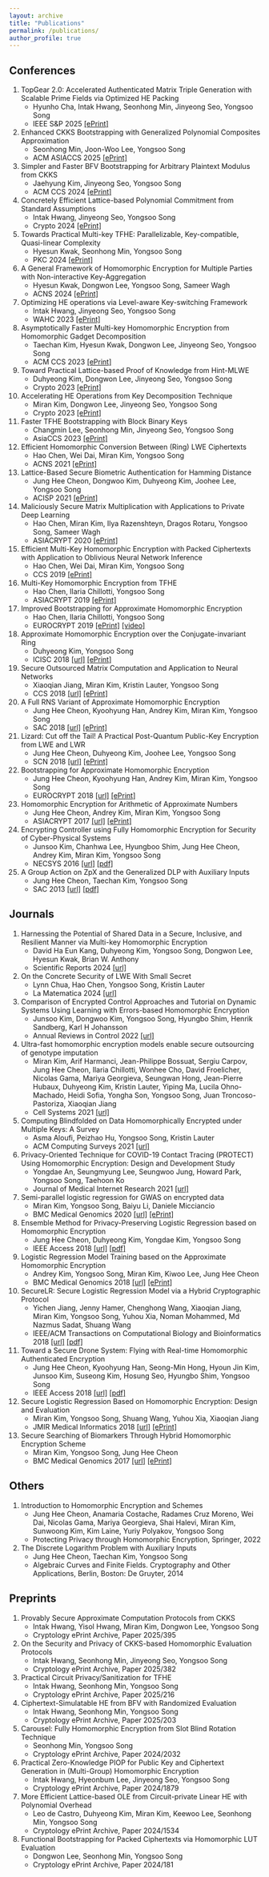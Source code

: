 ```yaml
---
layout: archive
title: "Publications"
permalink: /publications/
author_profile: true
---
```


## Conferences
  1. TopGear 2.0: Accelerated Authenticated Matrix Triple Generation with Scalable Prime Fields via Optimized HE Packing
      * Hyunho Cha, Intak Hwang, Seonhong Min, Jinyeong Seo, Yongsoo Song
      * IEEE S\&P 2025 [[ePrint]](https://eprint.iacr.org/2024/1502)
  1. Enhanced CKKS Bootstrapping with Generalized Polynomial Composites Approximation
      * Seonhong Min, Joon-Woo Lee, Yongsoo Song
      * ACM ASIACCS 2025 [[ePrint]](https://eprint.iacr.org/2025/429)
  1. Simpler and Faster BFV Bootstrapping for Arbitrary Plaintext Modulus from CKKS
      * Jaehyung Kim, Jinyeong Seo, Yongsoo Song
      * ACM CCS 2024 [[ePrint]](https://eprint.iacr.org/2024/109)
  1. Concretely Efficient Lattice-based Polynomial Commitment from Standard Assumptions
      * Intak Hwang, Jinyeong Seo, Yongsoo Song
      * Crypto 2024 [[ePrint]](https://eprint.iacr.org/2024/306)
  1. Towards Practical Multi-key TFHE: Parallelizable, Key-compatible, Quasi-linear Complexity
      * Hyesun Kwak, Seonhong Min, Yongsoo Song
      * PKC 2024 [[ePrint]](https://eprint.iacr.org/2022/1460)
  1. A General Framework of Homomorphic Encryption for Multiple Parties with Non-interactive Key-Aggregation
      * Hyesun Kwak, Dongwon Lee, Yongsoo Song, Sameer Wagh
      * ACNS 2024 [[ePrint]](https://eprint.iacr.org/2021/1412)
  1. Optimizing HE operations via Level-aware Key-switching Framework
      * Intak Hwang, Jinyeong Seo, Yongsoo Song
      * WAHC 2023 [[ePrint]](https://eprint.iacr.org/2023/1328)
  1. Asymptotically Faster Multi-key Homomorphic Encryption from Homomorphic Gadget Decomposition
      * Taechan Kim, Hyesun Kwak, Dongwon Lee, Jinyeong Seo, Yongsoo Song
      * ACM CCS 2023 [[ePrint]](https://eprint.iacr.org/2022/347)
  1. Toward Practical Lattice-based Proof of Knowledge from Hint-MLWE
      * Duhyeong Kim, Dongwon Lee, Jinyeong Seo, Yongsoo Song
      * Crypto 2023 [[ePrint]](https://eprint.iacr.org/2023/623)
  1. Accelerating HE Operations from Key Decomposition Technique
      * Miran Kim, Dongwon Lee, Jinyeong Seo, Yongsoo Song
      * Crypto 2023 [[ePrint]](https://eprint.iacr.org/2023/413)
  1. Faster TFHE Bootstrapping with Block Binary Keys
      * Changmin Lee, Seonhong Min, Jinyeong Seo, Yongsoo Song
      * AsiaCCS 2023 [[ePrint]](https://eprint.iacr.org/2023/958)
  1. Efficient Homomorphic Conversion Between (Ring) LWE Ciphertexts
      * Hao Chen, Wei Dai, Miran Kim, Yongsoo Song
      * ACNS 2021 [[ePrint]](https://eprint.iacr.org/2020/015)
  1. Lattice-Based Secure Biometric Authentication for Hamming Distance
      * Jung Hee Cheon, Dongwoo Kim, Duhyeong Kim, Joohee Lee, Yongsoo Song
      * ACISP 2021 [[ePrint]](https://eprint.iacr.org/2018/1214)
  1. Maliciously Secure Matrix Multiplication with Applications to Private Deep Learning
      * Hao Chen, Miran Kim, Ilya Razenshteyn, Dragos Rotaru, Yongsoo Song, Sameer Wagh
      * ASIACRYPT 2020 [[ePrint]](https://eprint.iacr.org/2020/451)
  1. Efficient Multi-Key Homomorphic Encryption with Packed Ciphertexts with Application to Oblivious Neural Network Inference
      * Hao Chen, Wei Dai, Miran Kim, Yongsoo Song
      * CCS 2019 [[ePrint]](https://eprint.iacr.org/2019/524)
  1. Multi-Key Homomorphic Encryption from TFHE
      * Hao Chen, Ilaria Chillotti, Yongsoo Song
      * ASIACRYPT 2019 [[ePrint]](https://eprint.iacr.org/2019/116)
  1. Improved Bootstrapping for Approximate Homomorphic Encryption
      * Hao Chen, Ilaria Chillotti, Yongsoo Song
      * EUROCRYPT 2019 [[ePrint]](https://eprint.iacr.org/2018/1043) [[video]](https://www.youtube.com/watch?v=9cCnmgPZGfw&t=3s)
  1. Approximate Homomorphic Encryption over the Conjugate-invariant Ring
      * Duhyeong Kim, Yongsoo Song
      * ICISC 2018 [[url]](https://link.springer.com/chapter/10.1007%2F978-3-030-12146-4_6) [[ePrint]](https://eprint.iacr.org/2018/952)
  1. Secure Outsourced Matrix Computation and Application to Neural Networks
      * Xiaoqian Jiang, Miran Kim, Kristin Lauter, Yongsoo Song
      * CCS 2018 [[url]](https://dl.acm.org/citation.cfm?id=3243837) [[ePrint]](https://eprint.iacr.org/2018/1041)
  1. A Full RNS Variant of Approximate Homomorphic Encryption
      * Jung Hee Cheon, Kyoohyung Han, Andrey Kim, Miran Kim, Yongsoo Song
      * SAC 2018 [[url]](https://link.springer.com/chapter/10.1007%2F978-3-030-10970-7_16) [[ePrint]](https://eprint.iacr.org/2018/931)
  1. Lizard: Cut off the Tail! A Practical Post-Quantum Public-Key Encryption from LWE and LWR
      * Jung Hee Cheon, Duhyeong Kim, Joohee Lee, Yongsoo Song
      * SCN 2018 [[url]](https://link.springer.com/chapter/10.1007%2F978-3-319-98113-0_9) [[ePrint]](https://eprint.iacr.org/2016/1126)
  1. Bootstrapping for Approximate Homomorphic Encryption
      * Jung Hee Cheon, Kyoohyung Han, Andrey Kim, Miran Kim, Yongsoo Song
      * EUROCRYPT 2018 [[url]](https://link.springer.com/chapter/10.1007/978-3-319-78381-9_14) [[ePrint]](https://eprint.iacr.org/2018/153/)
  1. Homomorphic Encryption for Arithmetic of Approximate Numbers
      * Jung Hee Cheon, Andrey Kim, Miran Kim, Yongsoo Song
      * ASIACRYPT 2017 [[url]](https://link.springer.com/chapter/10.1007/978-3-319-70694-8_15) [[ePrint]](https://eprint.iacr.org/2016/421)
  1. Encrypting Controller using Fully Homomorphic Encryption for Security of Cyber-Physical Systems
      * Junsoo Kim, Chanhwa Lee, Hyungboo Shim, Jung Hee Cheon, Andrey Kim, Miran Kim, Yongsoo Song
      * NECSYS 2016 [[url]](https://www.sciencedirect.com/science/article/pii/S2405896316319796) [[pdf]](https://yongsoosong.github.io/files/papers/cps.pdf)
  1. A Group Action on ZpX and the Generalized DLP with Auxiliary Inputs
      * Jung Hee Cheon, Taechan Kim, Yongsoo Song
      * SAC 2013 [[url]](https://link.springer.com/chapter/10.1007/978-3-662-43414-7_6) [[pdf]](https://yongsoosong.github.io/files/papers/GDLPwAI.pdf)

## Journals
  1. Harnessing the Potential of Shared Data in a Secure, Inclusive, and Resilient Manner via Multi-key Homomorphic Encryption
      * David Ha Eun Kang, Duhyeong Kim, Yongsoo Song, Dongwon Lee, Hyesun Kwak, Brian W. Anthony
      * Scientific Reports 2024 [[url]](https://www.nature.com/articles/s41598-024-63393-1)
  1. On the Concrete Security of LWE With Small Secret
      * Lynn Chua, Hao Chen, Yongsoo Song, Kristin Lauter
      * La Matematica 2024 [[url]](https://link.springer.com/article/10.1007/s44007-024-00111-3)
  1. Comparison of Encrypted Control Approaches and Tutorial on Dynamic Systems Using Learning with Errors-based Homomorphic Encryption
      * Junsoo Kim, Dongwoo Kim, Yongsoo Song, Hyungbo Shim, Henrik Sandberg, Karl H Johansson
      * Annual Reviews in Control 2022 [[url]](https://doi.org/10.1016/j.arcontrol.2022.10.002)
  1. Ultra-fast homomorphic encryption models enable secure outsourcing of genotype imputation
      * Miran Kim, Arif Harmanci, Jean-Philippe Bossuat, Sergiu Carpov, Jung Hee Cheon, Ilaria Chillotti, Wonhee Cho, David Froelicher, Nicolas Gama, Mariya Georgieva, Seungwan Hong, Jean-Pierre Hubaux, Duhyeong Kim, Kristin Lauter, Yiping Ma, Lucila Ohno-Machado, Heidi Sofia, Yongha Son, Yongsoo Song, Juan Troncoso-Pastoriza, Xiaoqian Jiang
      * Cell Systems 2021 [[url]](https://doi.org/10.1016/j.cels.2021.07.010)
  1. Computing Blindfolded on Data Homomorphically Encrypted under Multiple Keys: A Survey
      * Asma Aloufi, Peizhao Hu, Yongsoo Song, Kristin Lauter
      * ACM Computing Surveys 2021 [[url]](https://dl.acm.org/doi/10.1145/3477139)
  1. Privacy-Oriented Technique for COVID-19 Contact Tracing (PROTECT) Using Homomorphic Encryption: Design and Development Study
      * Yongdae An, Seungmyung Lee, Seungwoo Jung, Howard Park, Yongsoo Song, Taehoon Ko
      * Journal of Medical Internet Research 2021 [[url]](https://www.jmir.org/2021/7/e26371/)
  1. Semi-parallel logistic regression for GWAS on encrypted data
      * Miran Kim, Yongsoo Song, Baiyu Li, Daniele Micciancio
      * BMC Medical Genomics 2020 [[url]](https://bmcmedgenomics.biomedcentral.com/articles/10.1186/s12920-020-0724-z) [[ePrint]](https://eprint.iacr.org/2019/294)
  1. Ensemble Method for Privacy-Preserving Logistic Regression based on Homomorphic Encryption
      * Jung Hee Cheon, Duhyeong Kim, Yongdae Kim, Yongsoo Song
      * IEEE Access 2018 [[url]](https://ieeexplore.ieee.org/document/8444365) [[pdf]](https://yongsoosong.github.io/files/papers/ensemble.pdf)
  1. Logistic Regression Model Training based on the Approximate Homomorphic Encryption
      * Andrey Kim, Yongsoo Song, Miran Kim, Kiwoo Lee, Jung Hee Cheon
      * BMC Medical Genomics 2018 [[url]](https://bmcmedgenomics.biomedcentral.com/articles/10.1186/s12920-018-0401-7) [[ePrint]](https://eprint.iacr.org/2018/254)
  1. SecureLR: Secure Logistic Regression Model via a Hybrid Cryptographic Protocol
      * Yichen Jiang, Jenny Hamer, Chenghong Wang, Xiaoqian Jiang, Miran Kim, Yongsoo Song, Yuhou Xia, Noman Mohammed, Md Nazmus Sadat, Shuang Wang
      * IEEE/ACM Transactions on Computational Biology and Bioinformatics 2018 [[url]](https://ieeexplore.ieee.org/document/8355587) [[pdf]](https://yongsoosong.github.io/files/papers/sgx.pdf)
  1. Toward a Secure Drone System: Flying with Real-time Homomorphic Authenticated Encryption
      * Jung Hee Cheon, Kyoohyung Han, Seong-Min Hong, Hyoun Jin Kim, Junsoo Kim, Suseong Kim, Hosung Seo, Hyungbo Shim, Yongsoo Song
      * IEEE Access 2018 [[url]](https://ieeexplore.ieee.org/document/8325268) [[pdf]](https://yongsoosong.github.io/files/papers/drone.pdf)
  1. Secure Logistic Regression Based on Homomorphic Encryption: Design and Evaluation
      * Miran Kim, Yongsoo Song, Shuang Wang, Yuhou Xia, Xiaoqian Jiang
      * JMIR Medical Informatics 2018 [[url]](https://medinform.jmir.org/2018/2/e19/) [[ePrint]](https://eprint.iacr.org/2018/074)
  1. Secure Searching of Biomarkers Through Hybrid Homomorphic Encryption Scheme
      * Miran Kim, Yongsoo Song, Jung Hee Cheon
      * BMC Medical Genomics 2017 [[url]](https://bmcmedgenomics.biomedcentral.com/track/pdf/10.1186/s12920-017-0280-3) [[ePrint]](https://eprint.iacr.org/2017/294)

## Others
  1. Introduction to Homomorphic Encryption and Schemes
      * Jung Hee Cheon, Anamaria Costache, Radames Cruz Moreno, Wei Dai, Nicolas Gama, Mariya Georgieva, Shai Halevi, Miran Kim, Sunwoong Kim, Kim Laine, Yuriy Polyakov, Yongsoo Song
      * Protecting Privacy through Homomorphic Encryption, Springer, 2022
  1. The Discrete Logarithm Problem with Auxiliary Inputs
      * Jung Hee Cheon, Taechan Kim, Yongsoo Song
      * Algebraic Curves and Finite Fields. Cryptography and Other Applications, Berlin, Boston: De Gruyter, 2014

## Preprints
  1. Provably Secure Approximate Computation Protocols from CKKS
      * Intak Hwang, Yisol Hwang, Miran Kim, Dongwon Lee, Yongsoo Song
      * Cryptology ePrint Archive, Paper 2025/395
  1. On the Security and Privacy of CKKS-based Homomorphic Evaluation Protocols
      * Intak Hwang, Seonhong Min, Jinyeong Seo, Yongsoo Song
      * Cryptology ePrint Archive, Paper 2025/382
  1. Practical Circuit Privacy/Sanitization for TFHE
      * Intak Hwang, Seonhong Min, Yongsoo Song
      * Cryptology ePrint Archive, Paper 2025/216
  1. Ciphertext-Simulatable HE from BFV with Randomized Evaluation
      * Intak Hwang, Seonhong Min, Yongsoo Song
      * Cryptology ePrint Archive, Paper 2025/203
  1. Carousel: Fully Homomorphic Encryption from Slot Blind Rotation Technique
      * Seonhong Min, Yongsoo Song
      * Cryptology ePrint Archive, Paper 2024/2032
  1. Practical Zero-Knowledge PIOP for Public Key and Ciphertext Generation in (Multi-Group) Homomorphic Encryption
      * Intak Hwang, Hyeonbum Lee, Jinyeong Seo, Yongsoo Song
      * Cryptology ePrint Archive, Paper 2024/1879
  1. More Efficient Lattice-based OLE from Circuit-private Linear HE with Polynomial Overhead
      * Leo de Castro, Duhyeong Kim, Miran Kim, Keewoo Lee, Seonhong Min, Yongsoo Song
      * Cryptology ePrint Archive, Paper 2024/1534
  1. Functional Bootstrapping for Packed Ciphertexts via Homomorphic LUT Evaluation
      * Dongwon Lee, Seonhong Min, Yongsoo Song
      * Cryptology ePrint Archive, Paper 2024/181

